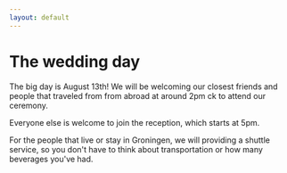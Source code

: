 ```yaml
---
layout: default
---
```


The wedding day
===============

The big day is August 13th! We will be welcoming our closest friends and
people that traveled from from abroad at around 2pm ck to attend
our ceremony.

Everyone else is welcome to join the reception, which starts at 5pm.

For the people that live or stay in Groningen, we will providing a shuttle
service, so you don't have to think about transportation or how many
beverages you've had.


